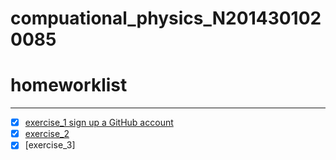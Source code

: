 # compuational_physics_N2014301020085
# homeworklist
***
- [x] [exercise_1 sign up a GitHub account](https://github.com/newsubmarine/compuational_physics_N2014301020085/blob/master/exercise_1)
- [x] [exercise_2](https://github.com/newsubmarine/compuational_physics_N2014301020085/blob/master/exercise_2.py)
- [x] [exercise_3]
